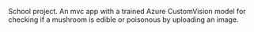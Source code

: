 School project.
An mvc app with a trained Azure CustomVision model for checking if a mushroom is edible or poisonous by uploading an image.

